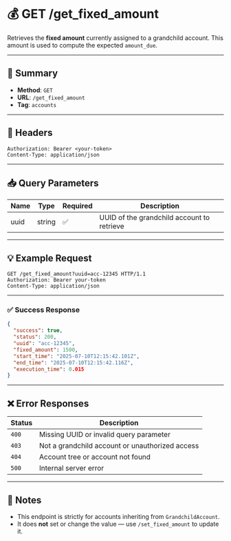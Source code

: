 # 💰 GET /get_fixed_amount

Retrieves the **fixed amount** currently assigned to a grandchild account. This amount is used to compute the expected `amount_due`.

---

## 📌 Summary

- **Method**: `GET`  
- **URL**: `/get_fixed_amount`  
- **Tag**: `accounts`

---

## 🔐 Headers

```
Authorization: Bearer <your-token>
Content-Type: application/json
```

---

## 📥 Query Parameters

| Name | Type   | Required | Description                                |
|------|--------|----------|--------------------------------------------|
| uuid | string | ✅       | UUID of the grandchild account to retrieve |

---

## 💡 Example Request

```http
GET /get_fixed_amount?uuid=acc-12345 HTTP/1.1
Authorization: Bearer your-token
Content-Type: application/json
```

---

### ✅ Success Response

```json
{
  "success": true,
  "status": 200,
  "uuid": "acc-12345",
  "fixed_amount": 1500,
  "start_time": "2025-07-10T12:15:42.101Z",
  "end_time": "2025-07-10T12:15:42.116Z",
  "execution_time": 0.015
}
```

---

## ❌ Error Responses

| Status | Description                                                   |
|--------|---------------------------------------------------------------|
| `400`  | Missing UUID or invalid query parameter                       |
| `403`  | Not a grandchild account or unauthorized access               |
| `404`  | Account tree or account not found                             |
| `500`  | Internal server error                                         |

---

## 🧠 Notes

- This endpoint is strictly for accounts inheriting from `GrandchildAccount`.
- It does **not** set or change the value — use `/set_fixed_amount` to update it.
